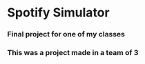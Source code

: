 # Spotify Simulator 

### Final project for one of my classes 
### This was a project made in a team of 3 